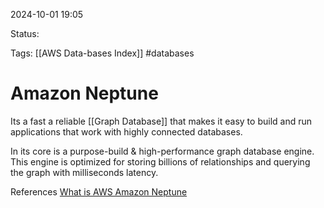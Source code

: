 2024-10-01 19:05

Status:

Tags:
[[AWS Data-bases Index]]
#databases
# Amazon Neptune

Its a fast a reliable [[Graph Database]] that makes it easy to build and run applications that work with highly connected databases.

In its core is a purpose-build & high-performance graph database engine. This engine is optimized for storing billions of relationships and querying the graph with milliseconds latency.


References 
[What is AWS Amazon Neptune](https://docs.aws.amazon.com/neptune/latest/userguide/intro.html)
